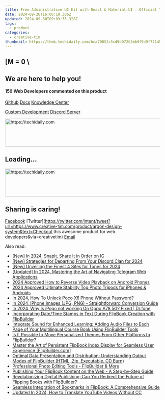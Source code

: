 ```yaml
---
title: Free Administrative UI Kit with React & Material-UI - Official Template From Creative Tim for Modern Web Apps
date: 2024-09-26T16:00:10.306Z
updated: 2024-09-30T09:03:35.328Z
tags:
  - product
categories:
  - creative-tim
thumbnail: https://thmb.techidaily.com/bca79052c5cd9d97263eb9f9d9f77145f2fe6968554def245326bd7e9d126f27.jpg
---
```


## \[M = 0 \

## We are here to help you!

#### 159 Web Developers commented on this product

[Github](https://github.com/creativetimofficial/argon-design-system) [Docs](https://tools.techidaily.com/creative-tim/products/) [Knowledge Center](https://tools.techidaily.com/creative-tim/products/) 

[Custom Development](https://tools.techidaily.com/creative-tim/products/) [Discord Server](https://discord.com/invite/FhCJCaHdQa) 

<!-- affiliate ads begin -->
<a href="https://unicoeye.pxf.io/c/5597632/2134234/18498" target="_top" id="2134234">
  <img src="//a.impactradius-go.com/display-ad/18498-2134234" border="0" alt="https://techidaily.com" width="728" height="90"/>
</a>
<img height="0" width="0" src="https://unicoeye.pxf.io/i/5597632/2134234/18498" style="position:absolute;visibility:hidden;" border="0" />
<!-- affiliate ads end -->

## Loading...

<!-- affiliate ads begin -->
<a href="https://appsumo.8odi.net/c/5597632/2144299/7443" target="_top" id="2144299">
  <img src="//a.impactradius-go.com/display-ad/7443-2144299" border="0" alt="https://techidaily.com" width="728" height="90"/>
</a>
<img height="0" width="0" src="https://appsumo.8odi.net/i/5597632/2144299/7443" style="position:absolute;visibility:hidden;" border="0" />
<!-- affiliate ads end -->

## Sharing is caring!

[Facebook](https://www.facebook.com/sharer/sharer.php?u=https://www.creative-tim.com/product/argon-design-system?src=sdkpreparse) [Twitter](https://twitter.com/intent/tweet?url=https://www.creative-tim.com/product/argon-design-system&text=Checkout this awesome product for web developers&via=creativetim) [Email](https://tools.techidaily.com/creative-tim/products/)

<ins class="adsbygoogle"
     style="display:block"
     data-ad-format="autorelaxed"
     data-ad-client="ca-pub-7571918770474297"
     data-ad-slot="1223367746"></ins>

<ins class="adsbygoogle"
     style="display:block"
     data-ad-client="ca-pub-7571918770474297"
     data-ad-slot="8358498916"
     data-ad-format="auto"
     data-full-width-responsive="true"></ins>

<span class="atpl-alsoreadstyle">Also read:</span>
<div><ul>
<li><a href="https://instagram-video-files.techidaily.com/new-in-2024-snapit-share-it-in-order-on-ig/"><u>[New] In 2024, SnapIt, Share It in Order on IG</u></a></li>
<li><a href="https://discord-videos.techidaily.com/new-strategies-for-departing-from-your-discord-clan-for-2024/"><u>[New] Strategies for Departing From Your Discord Clan for 2024</u></a></li>
<li><a href="https://fox-direct.techidaily.com/new-unveiling-the-finest-4-sites-for-tones-for-2024/"><u>[New] Unveiling the Finest 4 Sites for Tones for 2024</u></a></li>
<li><a href="https://fox-friendly.techidaily.com/updated-in-2024-mastering-the-art-of-navigating-telegram-web-applications/"><u>[Updated] In 2024, Mastering the Art of Navigating Telegram Web Applications</u></a></li>
<li><a href="https://article-tips.techidaily.com/2024-approved-how-to-reverse-video-playback-on-android-phones/"><u>2024 Approved How to Reverse Video Playback on Android Phones</u></a></li>
<li><a href="https://some-tips.techidaily.com/2024-approved-ultimate-stability-top-photo-tripods-for-iphones-and-androids/"><u>2024 Approved Ultimate Stability Top Photo Tripods for iPhones & Androids</u></a></li>
<li><a href="https://easy-unlock-android.techidaily.com/in-2024-how-to-unlock-poco-x6-phone-without-password-by-drfone-android/"><u>In 2024, How To Unlock Poco X6 Phone Without Password?</u></a></li>
<li><a href="https://extra-approaches.techidaily.com/in-2024-iphone-images-jpg-png-straightforward-conversion-guide/"><u>In 2024, IPhone Images (JPG, PNG) - Straightforward Conversion Guide</u></a></li>
<li><a href="https://android-pokemon-go.techidaily.com/in-2024-why-is-ipogo-not-working-on-oppo-a78-5g-fixed-drfone-by-drfone-virtual-android/"><u>In 2024, Why is iPogo not working On Oppo A78 5G? Fixed | Dr.fone</u></a></li>
<li><a href="https://discover-exceptional.techidaily.com/incorporating-datetime-stamps-in-text-during-flipbook-creation-with-flipbuilder/"><u>Incorporating Date/Time Stamps in Text During FlipBook Creation with FlipBuilder</u></a></li>
<li><a href="https://discover-exceptional.techidaily.com/integrate-sound-for-enhanced-learning-adding-audio-files-to-each-page-of-your-multilingual-course-book-using-flipbuilder-tools/"><u>Integrate Sound for Enhanced Learning: Adding Audio Files to Each Page of Your Multilingual Course Book Using FlipBuilder Tools</u></a></li>
<li><a href="https://discover-exceptional.techidaily.com/is-it-possible-to-move-personalized-themes-from-other-platforms-to-flipbuilder/"><u>Is It Possible to Move Personalized Themes From Other Platforms to FlipBuilder?</u></a></li>
<li><a href="https://discover-exceptional.techidaily.com/master-the-art-of-persistent-flipbook-index-display-for-seamless-user-experience-flipbuildercom/"><u>Master the Art of Persistent FlipBook Index Display for Seamless User Experience [FlipBuilder.com]</u></a></li>
<li><a href="https://discover-exceptional.techidaily.com/optimal-data-presentation-and-distribution-understanding-output-modes-of-flipbuilder-html-zip-executable-cd-burn/"><u>Optimal Data Presentation and Distribution: Understanding Output Modes of FlipBuilder (HTML, Zip, Executable, CD Burn)</u></a></li>
<li><a href="https://discover-exceptional.techidaily.com/professional-photo-editing-tools-flipbuilder-and-more/"><u>Professional Photo Editing Tools - FlipBuilder & More</u></a></li>
<li><a href="https://discover-exceptional.techidaily.com/publishing-your-flipbook-content-on-the-web-a-step-by-step-guide/"><u>Publishing Your FlipBook Content on the Web - A Step-by-Step Guide</u></a></li>
<li><a href="https://discover-exceptional.techidaily.com/revolutionizing-digital-publishing-can-you-redirect-the-future-of-flipping-books-with-flipbuilder/"><u>Revolutionizing Digital Publishing: Can You Redirect the Future of Flipping Books with FlipBuilder?</u></a></li>
<li><a href="https://discover-exceptional.techidaily.com/seamless-integration-of-bookmarks-in-flipbook-a-comprehensive-guide/"><u>Seamless Integration of Bookmarks in FlipBook: A Comprehensive Guide</u></a></li>
<li><a href="https://ai-video-translation.techidaily.com/updated-in-2024-how-to-translate-youtube-videos-without-cc/"><u>Updated In 2024, How to Translate YouTube Videos Without CC</u></a></li>
</ul></div>

